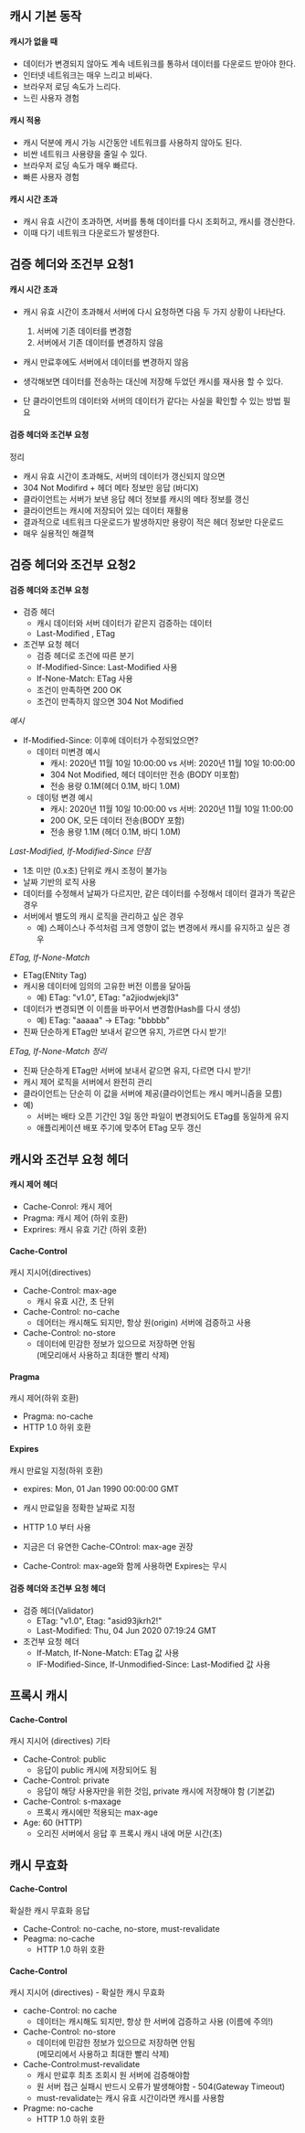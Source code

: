 ## 캐시 기본 동작

#### 캐시가 없을 때
- 데이터가 변경되지 않아도 계속 네트워크를 통햐서 데이터를 다운로드 받아야 한다.
- 인터넷 네트워크는 매우 느리고 비싸다.
- 브라우저 로딩 속도가 느리다.
- 느린 사용자 경험

#### 캐시 적용
- 캐시 덕분에 캐시 가능 시간동안 네트워크를 사용하지 않아도 된다.
- 비싼 네트워크 사용량을 줄일 수 있다.
- 브라우저 로딩 속도가 매우 빠르다.
- 빠른 사용자 경험


#### 캐시 시간 초과
- 캐시 유효 시간이 초과하면, 서버를 통해 데이터를 다시 조회허고, 캐시를 갱신한다.
- 이때 다기 네트워크 다운로드가 발생한다.


## 검증 헤더와 조건부 요청1

#### 캐시 시간 초과

- 캐시 유효 시간이 초과해서 서버에 다시 요청하면 다음 두 가지 상황이 나타난다.
    1. 서버에 기존 데이터를 변경함
    2. 서버에서 기존 데이터를 변경하지 않음

- 캐시 만료후에도 서버에서 데이터를 변경하지 않음
- 생각해보면 데이터를 전송하는 대신에 저장해 두었던 캐시를 재사용 할 수 있다.
- 단 클라이언트의 데이터와 서버의 데이터가 같다는 사실을 확인할 수 있는 방법 필요


#### 검증 헤더와 조건부 요청
정리

- 캐시 유효 시간이 초과해도, 서버의 데이터가 갱신되지 않으면
- 304 Not Modifird + 헤더 메타 정보만 응답 (바디X)
- 클라이언트는 서버가 보낸 응답 헤더 정보를 캐시의 메타 정보를 갱신
- 클라이언트는 캐시에 저장되어 있는 데이터 재활용
- 결과적으로 네트워크 다운로드가 발생하지만 용량이 적은 헤더 정보만 다운로드
- 매우 실용적인 해결책


## 검증 헤더와 조건부 요청2

#### 검증 헤더와 조건부 요청

- 검증 헤더
    - 캐시 데이터와 서버 데이터가 같은지 검증하는 데이터
    - Last-Modified , ETag
- 조건부 요청 헤더
    - 검증 헤더로 조건에 따른 분기
    - If-Modified-Since: Last-Modified 사용
    - If-None-Match: ETag 사용
    - 조건이 만족하면 200 OK 
    - 조건이 만족하지 않으면 304 Not Modified

*예시*

- If-Modified-Since: 이후에 데이터가 수정되었으면?
    - 데이터 미변경 예시
        - 캐시: 2020년 11월 10일 10:00:00 vs 서버: 2020년 11월 10일 10:00:00
        - 304 Not Modified, 헤더 데이터만 전송 (BODY 미포함)
        - 전송 용량 0.1M(헤더 0.1M, 바디 1.0M)
    - 데이텅 변경 예시
        - 캐시: 2020년 11월 10일 10:00:00 vs 서버: 2020년 11월 10일 11:00:00
        - 200 OK, 모든 데이터 전송(BODY 포함)
        - 전송 용량 1.1M (헤더 0.1M, 바디 1.0M)


*Last-Modified, If-Modified-Since 단점*

- 1초 미만 (0.x초) 단위로 캐시 조정이 불가능
- 날짜 기반의 로직 사용
- 데이터를 수정해서 날짜가 다르지만, 같은 데이터를 수정해서 데이터 결과가 똑같은 경우
- 서버에서 별도의 캐시 로직을 관리하고 싶은 경우
    - 예) 스페이스나 주석처럼 크게 영향이 없는 변경에서 캐시를 유지하고 싶은 경우


*ETag, If-None-Match*

- ETag(ENtity Tag)
- 캐시용 데이터에 임의의 고유한 버전 이름을 달아둠
    - 예) ETag: "v1.0", ETag: "a2jiodwjekjl3"
- 데이터가 변경되면 이 이름을 바꾸어서 변경함(Hash를 다시 생성)
    - 예) ETag: "aaaaa" -> ETag: "bbbbb"
- 진짜 단순하게 ETag만 보내서 같으면 유지, 가르면 다시 받기!


*ETag, If-None-Match 정리*
- 진짜 단순하게 ETag만 서버에 보내서 같으면 유지, 다르면 다시 받기!
- 캐시 제어 로직을 서버에서 완전히 관리
- 클라이언트는 단순히 이 값을 서버에 제공(클라이언트는 캐시 메커니즘을 모름)
- 예)
    - 서버는 배타 오픈 기간인 3일 동안 파일이 변경되어도 ETag를 동일하게 유지
    - 애플리케이션 배포 주기에 맞추어 ETag 모두 갱신


## 캐시와 조건부 요청 헤더

#### 캐시 제어 헤더
- Cache-Conrol: 캐시 제어
- Pragma: 캐시 제어 (하위 호환)
- Exprires: 캐시 유효 기간 (하위 호환)

#### Cache-Control
캐시 지시어(directives)

- Cache-Control: max-age
    - 캐시 유효 시간, 초 단위
- Cache-Control: no-cache
    - 데어터는 캐시해도 되지만, 항상 원(origin) 서버에 검증하고 사용
- Cache-Control: no-store
    - 데이터에 민감한 정보가 있으므로 저장하면 안됨<br>
    (메모리애서 사용하고 최대한 빨리 삭제)


#### Pragma
캐시 제어(하위 호환)
- Pragma: no-cache
- HTTP 1.0 하위 호환


#### Expires
캐시 만료일 지정(하위 호환)

- expires: Mon, 01 Jan 1990 00:00:00 GMT

- 캐시 만료일을 정확한 날짜로 지정
- HTTP 1.0 부터 사용
- 지금은 더 유연한 Cache-COntrol: max-age 권장
- Cache-Control: max-age와 함께 사용하면 Expires는 무시

#### 검증 헤더와 조건부 요청 헤더

- 검증 헤더(Validator)
    - ETag: "v1.0", Etag: "asid93jkrh2!"
    - Last-Modified: Thu, 04 Jun 2020 07:19:24 GMT
- 조건부 요청 헤더
    - If-Match, If-None-Match: ETag 값 사용
    - IF-Modified-Since, If-Unmodified-Since: Last-Modified 값 사용


## 프록시 캐시

#### Cache-Control
캐시 지시어 (directives) 기타

- Cache-Control: public
    - 응답이 public 캐시에 저장되어도 됨
- Cache-Control: private
    - 응답이 해당 사용자만을 위한 것임, private 캐시에 저장해야 함 (기본값)
- Cache-Control: s-maxage
    - 프록시 캐시에만 적용되는 max-age
- Age: 60 (HTTP)
    - 오리진 서버에서 응답 후 프록시 캐시 내에 머문 시간(초)
    

## 캐시 무효화

#### Cache-Control
확실한 캐시 무효화 응답

- Cache-Control: no-cache, no-store, must-revalidate
- Peagma: no-cache
    - HTTP 1.0 하위 호환


#### Cache-Control
캐시 지시어 (directives) - 확실한 캐시 무효화

- cache-Control: no cache
    - 데이터는 캐시해도 되지만, 항상 한 서버에 겁증하고 사용 (이름에 주의!)
- Cache-Control: no-store
    - 데이터에 민감한 정보가 있으므로 저장하면 안됨<br>
    (메모리에서 사용하고 최대한 빨리 삭제)
- Cache-Control:must-revalidate
    - 캐시 만료후 최초 조회시 원 서버에 검증해야함
    - 원 서버 접근 실패시 반드시 오류가 발생해야함 - 504(Gateway Timeout)
    - must-revalidate는 캐시 유효 시간이라면 캐시를 사용함
- Pragme: no-cache
    - HTTP 1.0 하위 호환



